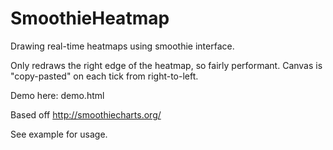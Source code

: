 # SmoothieHeatmap
Drawing real-time heatmaps using smoothie interface.

Only redraws the right edge of the heatmap, so fairly performant. Canvas is "copy-pasted" on each tick from right-to-left.

Demo here: demo.html

Based off http://smoothiecharts.org/

See example for usage.
